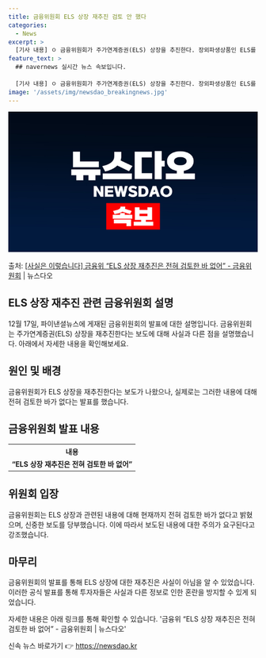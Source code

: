 ```yaml
---
title: 금융위원회 ELS 상장 재추진 검토 안 했다
categories:
  - News
excerpt: >
  [기사 내용] ㅇ 금융위원회가 주가연계증권(ELS) 상장을 추진한다. 장외파생상품인 ELS를 주식처럼 사고팔…
feature_text: >
  ## navernews 실시간 뉴스 속보입니다.

  [기사 내용] ㅇ 금융위원회가 주가연계증권(ELS) 상장을 추진한다. 장외파생상품인 ELS를 주식처럼 사고팔…
image: '/assets/img/newsdao_breakingnews.jpg'
---
```


![뉴스다오 속보](/assets/img/newsdao_breakingnews.jpg)

<p>출처: <a href="https://newsdao.kr/2826" rel="dofollow">[사실은 이렇습니다] 금융위 “ELS 상장 재추진은 전혀 검토한 바 없어” - 금융위원회</a> | 뉴스다오</p>

<h2>ELS 상장 재추진 관련 금융위원회 설명</h2>

<p data-ke-size="size16">12월 17일, 파이낸셜뉴스에 게재된 금융위원회의 발표에 대한 설명입니다. 금융위원회는 주가연계증권(ELS) 상장을 재추진한다는 보도에 대해 사실과 다른 점을 설명했습니다. 아래에서 자세한 내용을 확인해보세요.</p>

<h2 data-ke-size="size26">원인 및 배경</h2>

<p data-ke-size="size16">금융위원회가 ELS 상장을 재추진한다는 보도가 나왔으나, 실제로는 그러한 내용에 대해 전혀 검토한 바가 없다는 발표를 했습니다.</p>

<h2 data-ke-size="size26">금융위원회 발표 내용</h2>

<table>
	<tr>
		<th>내용</th>
	</tr>
	<tr>
		<td style="text-align: center; height: 17px;"><b>“ELS 상장 재추진은 전혀 검토한 바 없어”</b></td>
	</tr>
</table>

<h2 data-ke-size="size26">위원회 입장</h2>

<p data-ke-size="size16">금융위원회는 ELS 상장과 관련된 내용에 대해 현재까지 전혀 검토한 바가 없다고 밝혔으며, 신중한 보도를 당부했습니다. 이에 따라서 보도된 내용에 대한 주의가 요구된다고 강조했습니다.</p>

<h2 data-ke-size="size26">마무리</h2>

<p data-ke-size="size16">금융위원회의 발표를 통해 ELS 상장에 대한 재추진은 사실이 아님을 알 수 있었습니다. 이러한 공식 발표를 통해 투자자들은 사실과 다른 정보로 인한 혼란을 방지할 수 있게 되었습니다.</p>

<p data-ke-size="size16">자세한 내용은 아래 링크를 통해 확인할 수 있습니다. '금융위 “ELS 상장 재추진은 전혀 검토한 바 없어” - 금융위원회 | 뉴스다오'</p> 

신속 뉴스 바로가기 👉 <a href="https://newsdao.kr" rel="dofollow">https://newsdao.kr</a>


